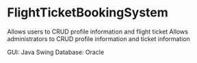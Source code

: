 # FlightTicketBookingSystem

Allows users to CRUD profile information and flight ticket
Allows administrators to CRUD profile information and ticket information

GUI: Java Swing
Database: Oracle
